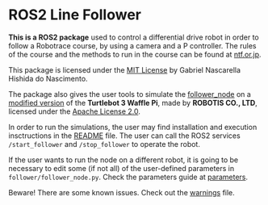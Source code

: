 # ROS2 Line Follower
**This is a ROS2 package** used to control a differential drive robot in order to follow a Robotrace course, by using a camera and a P controller. The rules of the course and the methods to run in the course can be found at [ntf.or.jp](http://www.ntf.or.jp/archives/directory/en/game/taikai/24-rule-rt.pdf).

This package is licensed under the [MIT License](/LICENSE) by Gabriel Nascarella Hishida do Nascimento.

The package also gives the user tools to simulate the [follower_node](/follower/follower_node.py) on a [modified version](/models/custom_turtlebot/) of the **Turtlebot 3 Waffle Pi**, made by **ROBOTIS CO., LTD**, licensed under the [Apache License 2.0](/models/custom_turtlebot/LICENSE).

In order to run the simulations, the user may find installation and execution insctructions in the [README](/README.md) file. The user can call the ROS2 services `/start_follower` and `/stop_follower` to operate the robot. 

If the user wants to run the node on a different robot, it is going to be necessary to edit some (if not all) of the user-defined parameters in `follower/follower_node.py`. Check the parameters guide at [parameters](/docs/parameters.md).

Beware! There are some known issues. Check out the [warnings](/docs/warnings.md) file.